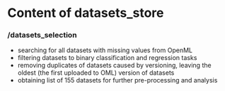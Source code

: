 # Content of datasets_store
### /datasets_selection
- searching for all datasets with missing values from OpenML
- filtering datasets to binary classification and regression tasks
- removing duplicates of datasets caused by versioning, leaving the oldest (the first uploaded to OML) version of datasets
- obtaining list of 155 datasets for further pre-processing and analysis
